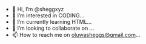 - 👋 Hi, I’m @sheggxyz
- 👀 I’m interested in CODING...
- 🌱 I’m currently learning HTML...
- 💞️ I’m looking to collaborate on ...
- 📫 How to reach me on oluwasheggs@gmail.com...

<!---
sheggxyz/sheggxyz is a ✨ special ✨ repository because its `README.md` (this file) appears on your GitHub profile.
You can click the Preview link to take a look at your changes.
--->
